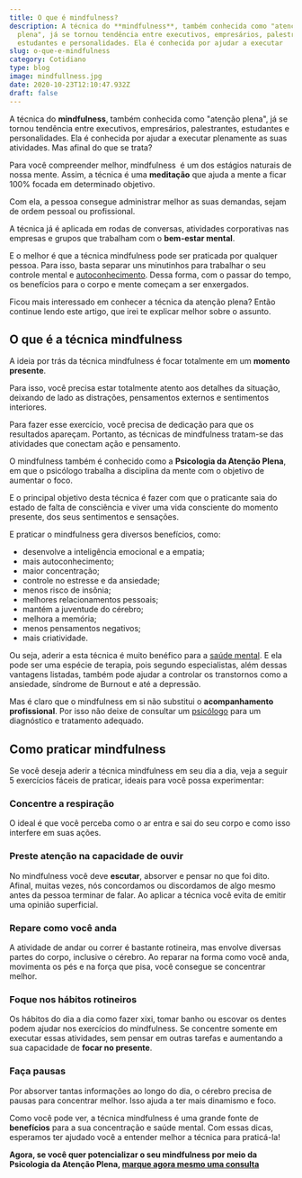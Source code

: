 ```yaml
---
title: O que é mindfulness?
description: A técnica do **mindfulness**, também conhecida como "atenção
  plena", já se tornou tendência entre executivos, empresários, palestrantes,
  estudantes e personalidades. Ela é conhecida por ajudar a executar
slug: o-que-e-mindfulness
category: Cotidiano
type: blog
image: mindfullness.jpg
date: 2020-10-23T12:10:47.932Z
draft: false
---
```


A técnica do **mindfulness**, também conhecida como "atenção plena", já se tornou tendência entre executivos, empresários, palestrantes, estudantes e personalidades. Ela é conhecida por ajudar a executar plenamente as suas atividades. Mas afinal do que se trata?

Para você compreender melhor, mindfulness  é um dos estágios naturais de nossa mente. Assim, a técnica é uma **meditação** que ajuda a mente a ficar 100% focada em determinado objetivo.

Com ela, a pessoa consegue administrar melhor as suas demandas, sejam de ordem pessoal ou profissional.

A técnica já é aplicada em rodas de conversas, atividades corporativas nas empresas e grupos que trabalham com o **bem-estar mental**.

E o melhor é que a técnica mindfulness pode ser praticada por qualquer pessoa. Para isso, basta separar uns minutinhos para trabalhar o seu controle mental e [autoconhecimento](https://yuribusin.com.br/autoconhecimento-no-desenvolvimento-pessoal/). Dessa forma, com o passar do tempo, os benefícios para o corpo e mente começam a ser enxergados.

Ficou mais interessado em conhecer a técnica da atenção plena? Então continue lendo este artigo, que irei te explicar melhor sobre o assunto.

## O que é a técnica mindfulness

A ideia por trás da técnica mindfulness é focar totalmente em um **momento presente**.

Para isso, você precisa estar totalmente atento aos detalhes da situação, deixando de lado as distrações, pensamentos externos e sentimentos interiores.

Para fazer esse exercício, você precisa de dedicação para que os resultados apareçam. Portanto, as técnicas de mindfulness tratam-se das atividades que conectam ação e pensamento.

O mindfulness também é conhecido como a **Psicologia da Atenção Plena**, em que o psicólogo trabalha a disciplina da mente com o objetivo de aumentar o foco.

E o principal objetivo desta técnica é fazer com que o praticante saia do estado de falta de consciência e viver uma vida consciente do momento presente, dos seus sentimentos e sensações.

E praticar o mindfulness gera diversos benefícios, como:

- desenvolve a inteligência emocional e a empatia;
- mais autoconhecimento;
- maior concentração;
- controle no estresse e da ansiedade;
- menos risco de insônia;
- melhores relacionamentos pessoais;
- mantém a juventude do cérebro;
- melhora a memória;
- menos pensamentos negativos;
- mais criatividade.

Ou seja, aderir a esta técnica é muito benéfico para a [saúde mental](https://yuribusin.com.br/7-habitos-boa-saude-mental/). E ela pode ser uma espécie de terapia, pois segundo especialistas, além dessas vantagens listadas, também pode ajudar a controlar os transtornos como a ansiedade, síndrome de Burnout e até a depressão.

Mas é claro que o mindfulness em si não substitui o **acompanhamento profissional**. Por isso não deixe de consultar um [psicólogo](https://yuribusin.com.br/pra-que-serve-um-psicologo-clinico/) para um diagnóstico e tratamento adequado.

## Como praticar mindfulness

Se você deseja aderir a técnica mindfulness em seu dia a dia, veja a seguir 5 exercícios fáceis de praticar, ideais para você possa experimentar:

### Concentre a respiração

O ideal é que você perceba como o ar entra e sai do seu corpo e como isso interfere em suas ações.

### Preste atenção na capacidade de ouvir

No mindfulness você deve **escutar**, absorver e pensar no que foi dito. Afinal, muitas vezes, nós concordamos ou discordamos de algo mesmo antes da pessoa terminar de falar. Ao aplicar a técnica você evita de emitir uma opinião superficial.

### Repare como você anda

A atividade de andar ou correr é bastante rotineira, mas envolve diversas partes do corpo, inclusive o cérebro. Ao reparar na forma como você anda, movimenta os pés e na força que pisa, você consegue se concentrar melhor.

### Foque nos hábitos rotineiros

Os hábitos do dia a dia como fazer xixi, tomar banho ou escovar os dentes podem ajudar nos exercícios do mindfulness. Se concentre somente em executar essas atividades, sem pensar em outras tarefas e aumentando a sua capacidade de **focar no presente**.

### Faça pausas

Por absorver tantas informações ao longo do dia, o cérebro precisa de pausas para concentrar melhor. Isso ajuda a ter mais dinamismo e foco.

Como você pode ver, a técnica mindfulness é uma grande fonte de **benefícios** para a sua concentração e saúde mental. Com essas dicas, esperamos ter ajudado você a entender melhor a técnica para praticá-la!

**Agora, se você quer potencializar o seu mindfulness por meio da Psicologia da Atenção Plena, [marque agora mesmo uma consulta](https://yuribusin.com.br/contato/)**
